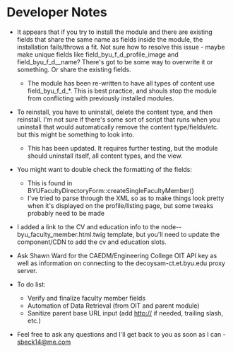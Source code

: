 # Developer Notes

* It appears that if you try to install the module and there are existing fields that share the same name as fields inside the module, the installation fails/throws a fit. Not sure how to resolve this issue - maybe make unique fields like field_byu_f_d_profile_image and field_byu_f_d__name? There's got to be some way to overwrite it or something. Or share the existing fields.
  * The module has been re-written to have all types of content use field_byu_f_d_*. This is best practice, and shouls stop the module from conflicting with previously installed modules.

* To reinstall, you have to uninstall, delete the content type, and then reinstall. I'm not sure if there's some sort of script that runs when you uninstall that would automatically remove the content type/fields/etc. but this might be something to look into.
  * This has been updated. It requires further testing, but the module should uninstall itself, all content types, and the view.

* You might want to double check the formatting of the fields:
  * This is found in BYUFacultyDirectoryForm::createSingleFacultyMember()
  * I've tried to parse through the XML so as to make things look pretty when it's displayed on the profile/listing page, but some tweaks probably need to be made

* I added a link to the CV and education info to the node--byu_faculty_member.html.twig template, but you'll need to update the component/CDN to add the cv and education slots.

* Ask Shawn Ward for the CAEDM/Engineering College OIT API key as well as information on connecting to the decoysam-ct.et.byu.edu proxy server.

* To do list:
  * Verify and finalize faculty member fields
  * Automation of Data Retrieval (from OIT and parent module)
  * Sanitize parent base URL input (add <http://> if needed, trailing slash, etc.)

* Feel free to ask any questions and I'll get back to you as soon as I can - sbeck14@me.com
